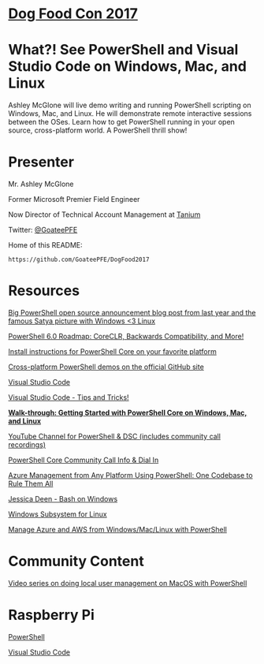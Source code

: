 # [Dog Food Con 2017](http://dogfoodcon.com)

# What?! See PowerShell and Visual Studio Code on Windows, Mac, and Linux

Ashley McGlone will live demo writing and running PowerShell scripting on Windows, Mac, and Linux. He will demonstrate remote interactive sessions between the OSes. Learn how to get PowerShell running in your open source, cross-platform world. A PowerShell thrill show!

# Presenter
Mr. Ashley McGlone

Former Microsoft Premier Field Engineer

Now Director of Technical Account Management at [Tanium](http://tanium.com)

Twitter: [@GoateePFE](https://twitter.com/GoateePFE)

Home of this README:

    https://github.com/GoateePFE/DogFood2017

# Resources

[Big PowerShell open source announcement blog post from last year and the famous Satya picture with Windows <3 Linux](https://azure.microsoft.com/en-us/blog/powershell-is-open-sourced-and-is-available-on-linux/)

[PowerShell 6.0 Roadmap: CoreCLR, Backwards Compatibility, and More!](https://blogs.msdn.microsoft.com/powershell/2017/07/14/powershell-6-0-roadmap-coreclr-backwards-compatibility-and-more/)

[Install instructions for PowerShell Core on your favorite platform](http://github.com/powershell/powershell)

[Cross-platform PowerShell demos on the official GitHub site](https://github.com/PowerShell/PowerShell/tree/master/demos)

[Visual Studio Code](https://code.visualstudio.com)

[Visual Studio Code - Tips and Tricks!](https://github.com/Microsoft/vscode-tips-and-tricks)

**[Walk-through: Getting Started with PowerShell Core on Windows, Mac, and Linux](http://aka.ms/xplatps)**

[YouTube Channel for PowerShell & DSC (includes community call recordings)](https://www.youtube.com/channel/UCMhQH-yJlr4_XHkwNunfMog)

[PowerShell Core Community Call Info & Dial In](https://github.com/PowerShell/PowerShell-RFC/tree/master/CommunityCall/)

[Azure Management from Any Platform Using PowerShell: One Codebase to Rule Them All](https://channel9.msdn.com/Blogs/AzureRM-Management-from-any-Platform/AuzreRm-Management-From-any-Platform)

[Jessica Deen - Bash on Windows](http://github.com/jldeen/SVCC-AzureMgmtxplat)

[Windows Subsystem for Linux](https://msdn.microsoft.com/en-us/commandline/wsl/about)

[Manage Azure and AWS from Windows/Mac/Linux with PowerShell](http://www.powershellgallery.com/items?q=netcore&x=17&y=18)

# Community Content

[Video series on doing local user management on MacOS with PowerShell](https://www.youtube.com/channel/UCZwk9gS1z08iVi-JPyS6a2g)

# Raspberry Pi

[PowerShell](https://github.com/PowerShell/PowerShell/tree/master/demos/Raspberry-Pi)

[Visual Studio Code](https://code.headmelted.com/#linux-install-scripts)
